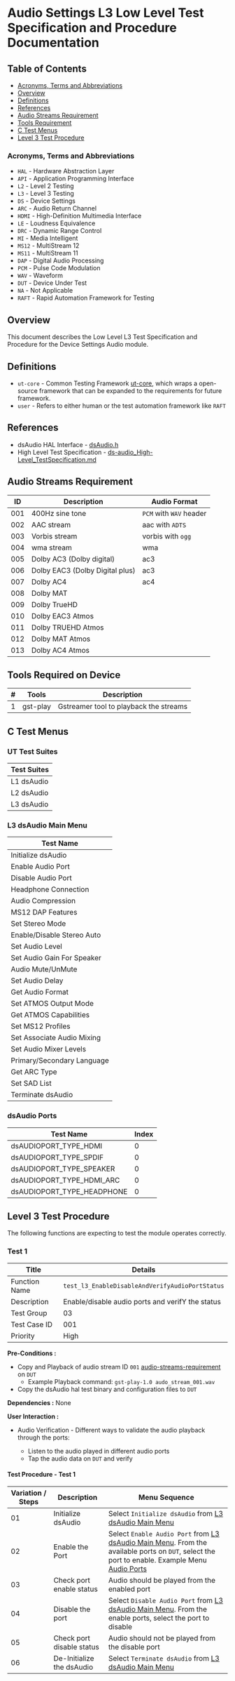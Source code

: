 # Audio Settings L3 Low Level Test Specification and Procedure Documentation

## Table of Contents

- [Acronyms, Terms and Abbreviations](#acronyms-terms-and-abbreviations)
- [Overview](#overview)
- [Definitions](#definitions)
- [References](#references)
- [Audio Streams Requirement](#audio-streams-requirement)
- [Tools Requirement](#tools-required-on-device)
- [C Test Menus](#c-test-menus)
- [Level 3 Test Procedure](#level-3-test-procedure)

### Acronyms, Terms and Abbreviations

- `HAL`    - Hardware Abstraction Layer
- `API`    - Application Programming Interface
- `L2`     - Level 2 Testing
- `L3`     - Level 3 Testing
- `DS`     - Device Settings
- `ARC`    - Audio Return Channel
- `HDMI`   - High-Definition Multimedia Interface
- `LE`     - Loudness Equivalence
- `DRC`    - Dynamic Range Control
- `MI`     - Media Intelligent
- `MS12`   - MultiStream 12
- `MS11`   - MultiStream 11
- `DAP`    - Digital Audio Processing
- `PCM`    - Pulse Code Modulation
- `WAV`    - Waveform
- `DUT`    - Device Under Test
- `NA`     - Not Applicable
- `RAFT`   - Rapid Automation Framework for Testing

## Overview

This document describes the Low Level L3 Test Specification and Procedure for the Device Settings Audio module.

## Definitions

- `ut-core` \- Common Testing Framework [ut-core](https://github.com/rdkcentral/ut-core), which wraps a open-source framework that can be expanded to the requirements for future framework.
- `user` \- Refers to either human or the test automation framework like `RAFT`

## References

- dsAudio HAL Interface - [dsAudio.h](https://github.com/rdkcentral/rdk-halif-device_settings/blob/main/include/dsAudio.h)
- High Level Test Specification - [ds-audio_High-Level_TestSpecification.md](https://github.com/rdkcentral/rdk-halif-device_settings/blob/main/docs/pages/ds-audio_High-Level_TestSpecification.md)

## Audio Streams Requirement

|ID|Description|Audio Format|
|--|-----------|------------|
|001|400Hz sine tone|`PCM` with `WAV` header|
|002|AAC stream|aac with `ADTS`|
|003|Vorbis stream|vorbis with `ogg`|
|004|wma stream|wma|
|005|Dolby AC3 (Dolby digital)|ac3|
|006|Dolby EAC3 (Dolby Digital plus)|ac3|
|007|Dolby AC4|ac4|
|008|Dolby MAT||
|009|Dolby TrueHD||
|010|Dolby EAC3 Atmos||
|011|Dolby TRUEHD Atmos||
|012|Dolby MAT Atmos||
|013|Dolby AC4 Atmos||

## Tools Required on Device

|#|Tools|Description|
|-|-----|-----------|
|1|gst-play|Gstreamer tool to playback the streams|

## C Test Menus

### UT Test Suites

|Test Suites|
|---------|
|L1 dsAudio|
|L2 dsAudio|
|L3 dsAudio|

### L3 dsAudio Main Menu

|Test Name|
|---------|
|Initialize dsAudio|
|Enable Audio Port|
|Disable Audio Port|
|Headphone Connection|
|Audio Compression|
|MS12 DAP Features|
|Set Stereo Mode|
|Enable/Disable Stereo Auto|
|Set Audio Level|
|Set Audio Gain For Speaker|
|Audio Mute/UnMute|
|Set Audio Delay|
|Get Audio Format|
|Set ATMOS Output Mode|
|Get ATMOS Capabilities|
|Set MS12 Profiles|
|Set Associate Audio Mixing|
|Set Audio Mixer Levels|
|Primary/Secondary Language|
|Get ARC Type|
|Set SAD List|
|Terminate dsAudio|

### dsAudio Ports

|Test Name|Index|
|---------|-----|
|dsAUDIOPORT_TYPE_HDMI|0|
|dsAUDIOPORT_TYPE_SPDIF|0|
|dsAUDIOPORT_TYPE_SPEAKER|0|
|dsAUDIOPORT_TYPE_HDMI_ARC|0|
|dsAUDIOPORT_TYPE_HEADPHONE|0|

## Level 3 Test Procedure

The following functions are expecting to test the module operates correctly.

### Test 1

|Title|Details|
|-----|-------|
|Function Name|`test_l3_EnableDisableAndVerifyAudioPortStatus`|
|Description|Enable/disable audio ports and verifY the status|
|Test Group|03|
|Test Case ID|001|
|Priority|High|

**Pre-Conditions :**

- Copy and Playback of audio stream ID `001` [audio-streams-requirement](#audio-streams-requirement) on `DUT`
  - Example Playback command:
`gst-play-1.0 audo_stream_001.wav`
- Copy the dsAudio hal test binary and configuration files to `DUT`

**Dependencies :**
None

**User Interaction :**

- Audio Verification - Different ways to validate the audio playback through the ports:

  - Listen to the audio played in different audio ports
  - Tap the audio data on `DUT` and verify

#### Test Procedure - Test 1

|Variation / Steps|Description|Menu Sequence|
|-----------------|-----------|-------------|
|01|Initialize dsAudio|Select `Initialize dsAudio` from [L3 dsAudio Main Menu](#l3-dsaudio-main-menu)|
|02|Enable the Port|Select `Enable Audio Port` from [L3 dsAudio Main Menu](#l3-dsaudio-main-menu). From the available ports on `DUT`, select the port to enable. Example Menu [Audio Ports](#dsaudio-ports)|
|03|Check port enable status|Audio should be played from the enabled port|
|04|Disable the port|Select `Disable Audio Port` from [L3 dsAudio Main Menu](#l3-dsaudio-main-menu). From the enable ports, select the port to disable|
|05|Check port disable status|Audio should not be played from the disable port|
|06|De-Initialize the dsAudio|Select `Terminate dsAudio` from [L3 dsAudio Main Menu](#l3-dsaudio-main-menu)|
